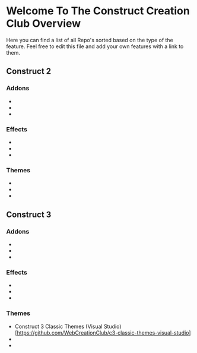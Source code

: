 # Welcome To The Construct Creation Club Overview
Here you can find a list of all Repo's sorted based on the type of the feature.
Feel free to edit this file and add your own features with a link to them.

## Construct 2
### Addons
- 
- 
- 

### Effects
- 
- 
- 

### Themes
- 
- 
- 

## Construct 3
### Addons
- 
- 
- 

### Effects
- 
- 
- 

### Themes
- Construct 3 Classic Themes (Visual Studio) [https://github.com/WebCreationClub/c3-classic-themes-visual-studio]
- 
- 
